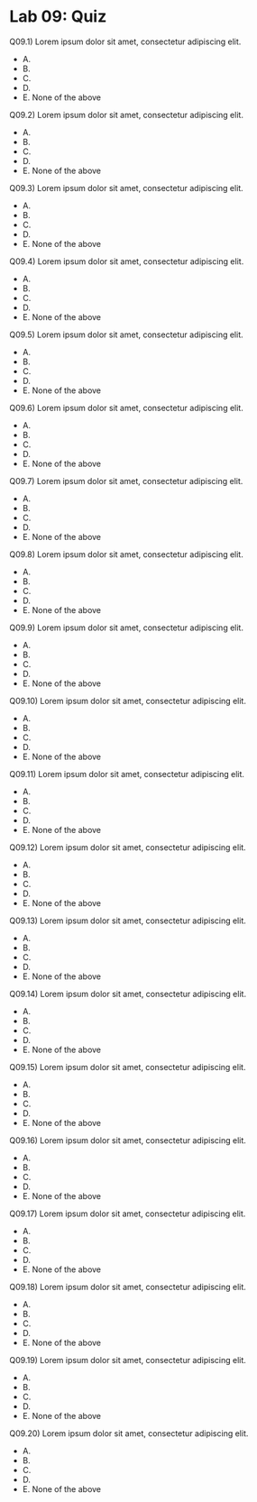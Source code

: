 # Lab 09: Quiz

Q09.1) Lorem ipsum dolor sit amet, consectetur adipiscing elit.

- A.
- B.
- C.
- D.
- E. None of the above

Q09.2) Lorem ipsum dolor sit amet, consectetur adipiscing elit.

- A.
- B.
- C.
- D.
- E. None of the above

Q09.3) Lorem ipsum dolor sit amet, consectetur adipiscing elit.

- A.
- B.
- C.
- D.
- E. None of the above

Q09.4) Lorem ipsum dolor sit amet, consectetur adipiscing elit.

- A.
- B.
- C.
- D.
- E. None of the above

Q09.5) Lorem ipsum dolor sit amet, consectetur adipiscing elit.

- A.
- B.
- C.
- D.
- E. None of the above

Q09.6) Lorem ipsum dolor sit amet, consectetur adipiscing elit.

- A.
- B.
- C.
- D.
- E. None of the above

Q09.7) Lorem ipsum dolor sit amet, consectetur adipiscing elit.

- A.
- B.
- C.
- D.
- E. None of the above

Q09.8) Lorem ipsum dolor sit amet, consectetur adipiscing elit.

- A.
- B.
- C.
- D.
- E. None of the above

Q09.9) Lorem ipsum dolor sit amet, consectetur adipiscing elit.

- A.
- B.
- C.
- D.
- E. None of the above

Q09.10) Lorem ipsum dolor sit amet, consectetur adipiscing elit.

- A.
- B.
- C.
- D.
- E. None of the above

Q09.11) Lorem ipsum dolor sit amet, consectetur adipiscing elit.

- A.
- B.
- C.
- D.
- E. None of the above

Q09.12) Lorem ipsum dolor sit amet, consectetur adipiscing elit.

- A.
- B.
- C.
- D.
- E. None of the above

Q09.13) Lorem ipsum dolor sit amet, consectetur adipiscing elit.

- A.
- B.
- C.
- D.
- E. None of the above

Q09.14) Lorem ipsum dolor sit amet, consectetur adipiscing elit.

- A.
- B.
- C.
- D.
- E. None of the above

Q09.15) Lorem ipsum dolor sit amet, consectetur adipiscing elit.

- A.
- B.
- C.
- D.
- E. None of the above

Q09.16) Lorem ipsum dolor sit amet, consectetur adipiscing elit.

- A.
- B.
- C.
- D.
- E. None of the above

Q09.17) Lorem ipsum dolor sit amet, consectetur adipiscing elit.

- A.
- B.
- C.
- D.
- E. None of the above

Q09.18) Lorem ipsum dolor sit amet, consectetur adipiscing elit.

- A.
- B.
- C.
- D.
- E. None of the above

Q09.19) Lorem ipsum dolor sit amet, consectetur adipiscing elit.

- A.
- B.
- C.
- D.
- E. None of the above

Q09.20) Lorem ipsum dolor sit amet, consectetur adipiscing elit.

- A.
- B.
- C.
- D.
- E. None of the above
